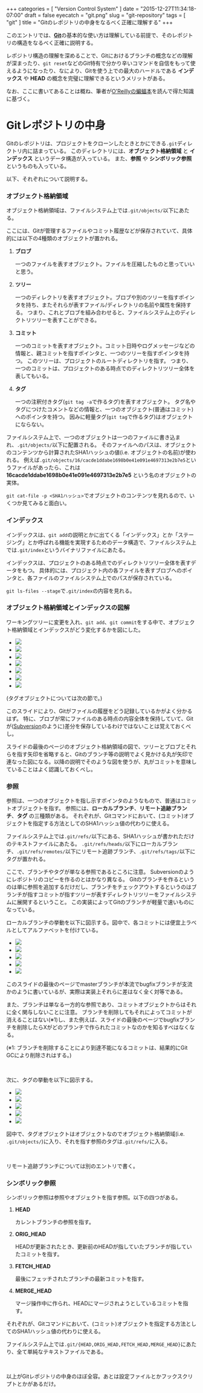 +++
categories = [ "Version Control System" ]
date = "2015-12-27T11:34:18-07:00"
draft = false
eyecatch = "git.png"
slug = "git-repository"
tags = [ "git" ]
title = "Gitのレポジトリの中身をなるべく正確に理解する"
+++

このエントリでは、[__Git__](https://git-scm.com/)の基本的な使い方は理解している前提で、そのレポジトリの構造をなるべく正確に説明する。

レポジトリ構造の理解を深めることで、Gitにおけるブランチの概念などの理解が深まったり、`git reset`などのGit特有で分かり辛いコマンドを自信をもって使えるようになったり、なにより、Gitを使う上での最大のハードルである __インデックス__ や __HEAD__ の概念を完璧に理解できるというメリットがある。

なお、ここに書いてあることは概ね、筆者が[O'Reillyの蝙蝠本](https://www.oreilly.co.jp/books/9784873114408/)を読んで得た知識に基づく。

# Gitレポジトリの中身
Gitのレポジトリは、プロジェクトをクローンしたときとかにできる`.git`ディレクトリ内に詰まっている。
このディレクトリには、__オブジェクト格納領域__ と __インデックス__ というデータ構造が入っている。
また、__参照__ や __シンボリック参照__ というものも入っている。

以下、それぞれについて説明する。

### オブジェクト格納領域
オブジェクト格納領域は、ファイルシステム上では`.git/objects/`以下にあたる。

ここには、Gitが管理するファイルやコミット履歴などが保存されていて、具体的には以下の4種類のオブジェクトが置かれる。

1. __ブロブ__

    一つのファイルを表すオブジェクト。ファイルを圧縮したものと思っていいと思う。

2. __ツリー__

    一つのディレクトリを表すオブジェクト。ブロブや別のツリーを指すポインタを持ち、またそれらが表すファイル/ディレクトリの名前や属性を保持する。
    つまり、これとブロブを組み合わせると、ファイルシステム上のディレクトリツリーを表すことができる。

3. __コミット__

    一つのコミットを表すオブジェクト。コミット日時やログメッセージなどの情報と、親コミットを指すポインタと、一つのツリーを指すポインタを持つ。
    このツリーは、プロジェクトのルートディレクトリを指す。
    つまり、一つのコミットは、プロジェクトのある時点でのディレクトリツリー全体を表してもいる。

4. __タグ__

    一つの注釈付きタグ(`git tag -a`で作るタグ)を表すオブジェクト。
    タグ名やタグにつけたコメントなどの情報と、一つのオブジェクト(普通はコミット)へのポインタを持つ。
    因みに軽量タグ(`git tag`で作るタグ)はオブジェクトにならない。

ファイルシステム上で、一つのオブジェクトは一つのファイルに書き込まれ、`.git/objects/`以下に配置される。
そのファイルへのパスは、オブジェクトのコンテンツから計算されたSHA1ハッシュの値(i.e. オブジェクトの名前)が使われる。
例えば`.git/objects/16/cacde1ddabe1698b0e41e091e4697313e2b7e5`というファイルがあったら、これは __16cacde1ddabe1698b0e41e091e4697313e2b7e5__ という名のオブジェクトの実体。

`git cat-file -p <SHA1ハッシュ>`でオブジェクトのコンテンツを見れるので、いくつか見てみると面白い。

### インデックス
インデックスは、`git add`の説明とかに出てくる「インデックス」とか「ステージング」とか呼ばれる機能を実現するためのデータ構造で、ファイルシステム上では`.git/index`というバイナリファイルにあたる。

インデックスは、プロジェクトのある時点でのディレクトリツリー全体を表すデータをもつ。
具体的には、プロジェクト内の各ファイルを表すブロブへのポインタと、各ファイルのファイルシステム上でのパスが保存されている。

`git ls-files --stage`で`.git/index`の内容を見れる。

### オブジェクト格納領域とインデックスの図解
ワーキングツリーに変更を入れ、`git add`、`git commit`をする中で、オブジェクト格納領域とインデックスがどう変化するかを図にした。

<ul class="bxslider">
  <li><img src="/images/git-repository/git_repo/1.PNG" /></li>
  <li><img src="/images/git-repository/git_repo/2.PNG" /></li>
  <li><img src="/images/git-repository/git_repo/3.PNG" /></li>
  <li><img src="/images/git-repository/git_repo/4.PNG" /></li>
  <li><img src="/images/git-repository/git_repo/5.PNG" /></li>
  <li><img src="/images/git-repository/git_repo/6.PNG" /></li>
  <li><img src="/images/git-repository/git_repo/7.PNG" /></li>
</ul>

(タグオブジェクトについては次の節で。)

このスライドにより、Gitがファイルの履歴をどう記録しているかがよく分かるはず。
特に、ブロブが常にファイルのある時点の内容全体を保持していて、Gitが([Subversion](https://subversion.apache.org/)のように)差分を保存しているわけではないことは覚えておくべし。

スライドの最後のページのオブジェクト格納領域の図で、ツリーとブロブとそれらを指す矢印を省略すると、Gitのブランチ等の説明でよく見かける丸が矢印で連なった図になる。以降の説明でそのような図を使うが、丸がコミットを意味していることはよく認識しておくべし。

### 参照
参照は、一つのオブジェクトを指し示すポインタのようなもので、普通はコミットオブジェクトを指す。
参照には、__ローカルブランチ__、__リモート追跡ブランチ__、__タグ__ の三種類がある。
それぞれが、Gitコマンドにおいて、(コミット)オブジェクトを指定する方法としてのSHA1ハッシュ値の代わりに使える。

ファイルシステム上では`.git/refs/`以下にある、SHA1ハッシュが書かれただけのテキストファイルにあたる。
`.git/refs/heads/`以下にローカルブランチ、`.git/refs/remotes/`以下にリモート追跡ブランチ、`.git/refs/tags/`以下にタグが置かれる。

ここで、ブランチやタグが単なる参照であるところに注意。
Subversionのようにレポジトリのコピーを作るのとはかなり異なる。
Gitのブランチを作るというのは単に参照を追加するだけだし、ブランチをチェックアウトするというのはブランチが指すコミットが指すツリーが表すディレクトリツリーをファイルシステムに展開するということ。
この実装によってGitのブランチが軽量で速いものになっている。

ローカルブランチの挙動を以下に図示する。図中で、各コミットには便宜上ラベルとしてアルファベットを付けている。

<ul class="bxslider">
  <li><img src="/images/git-repository/git_branch/スライド1.PNG" /></li>
  <li><img src="/images/git-repository/git_branch/スライド2.PNG" /></li>
  <li><img src="/images/git-repository/git_branch/スライド3.PNG" /></li>
  <li><img src="/images/git-repository/git_branch/スライド4.PNG" /></li>
  <li><img src="/images/git-repository/git_branch/スライド5.PNG" /></li>
</ul>

このスライドの最後のページでmasterブランチが本流でbugfixブランチが支流かのように書いているが、実際は実装上それらに差はなく全く対等である。

また、ブランチは単なる一方的な参照であり、コミットオブジェクトからはそれに全く関与しないことに注意。
ブランチを削除してもそれによってコミットが消えることはない(※1)し、また例えば、スライドの最後のページでbugfixブランチを削除したらXがどのブランチで作られたコミットなのかを知るすべはなくなる。

(※1: ブランチを削除することにより到達不能になるコミットは、結果的にGit GCにより削除されはする。)

<br>

次に、タグの挙動を以下に図示する。

<ul class="bxslider">
  <li><img src="/images/git-repository/git_tag/スライド1.PNG" /></li>
  <li><img src="/images/git-repository/git_tag/スライド2.PNG" /></li>
  <li><img src="/images/git-repository/git_tag/スライド3.PNG" /></li>
  <li><img src="/images/git-repository/git_tag/スライド4.PNG" /></li>
  <li><img src="/images/git-repository/git_tag/スライド5.PNG" /></li>
</ul>

図中で、タグオブジェクトはオブジェクトなのでオブジェクト格納領域(i.e. `.git/objects/`)に入り、それを指す参照のタグは`.git/refs/`に入る。

<br>

リモート追跡ブランチについては別のエントリで書く。

### シンボリック参照
シンボリック参照は参照やオブジェクトを指す参照。以下の四つがある。

1. __HEAD__

    カレントブランチの参照を指す。

2. __ORIG_HEAD__

    HEADが更新されたとき、更新前のHEADが指していたブランチが指していたコミットを指す。

3. __FETCH_HEAD__

    最後にフェッチされたブランチの最新コミットを指す。

4. __MERGE_HEAD__

    マージ操作中に作られ、HEADにマージされようとしているコミットを指す。

それぞれが、Gitコマンドにおいて、(コミット)オブジェクトを指定する方法としてのSHA1ハッシュ値の代わりに使える。

ファイルシステム上では`.git/{HEAD,ORIG_HEAD,FETCH_HEAD,MERGE_HEAD}`にあたり、全て単純なテキストファイルである。

<br>

以上がGitレポジトリの中身のほぼ全容。あとは設定ファイルとかフックスクリプトとかがあるだけ。
